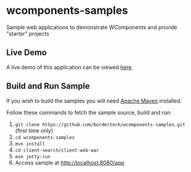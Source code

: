 # wcomponents-samples
Sample web applications to demonstrate WComponents and provide "starter" projects

## Live Demo
A live demo of this application can be viewed [here](http://wcsamples.australiaeast.cloudapp.azure.com:8080/app).

## Build and Run Sample
If you wish to build the samples you will need [Apache Maven](https://maven.apache.org/) installed.

Follow these commands to fetch the sample source, build and run:

1. `git clone https://github.com/bordertech/wcomponents-samples.git` (first time only)
2. `cd wcomponents-samples`
3. `mvn install`
4. `cd client-search/client-web-war`
5. `mvn jetty:run`
6.  Access sample at [http://localhost:8080/app](http://localhost:8080/app)
